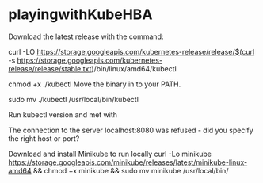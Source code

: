 # playingwithKubeHBA

Download the latest release with the command:

curl -LO https://storage.googleapis.com/kubernetes-release/release/$(curl -s https://storage.googleapis.com/kubernetes-release/release/stable.txt)/bin/linux/amd64/kubectl

 chmod +x ./kubectl
Move the binary in to your PATH.

 sudo mv ./kubectl /usr/local/bin/kubectl

Run kubectl version and met with 

The connection to the server localhost:8080 was refused - did you specify the right host or port?

 Download and install Minikube to run locally
 curl -Lo minikube https://storage.googleapis.com/minikube/releases/latest/minikube-linux-amd64 && chmod +x minikube && sudo mv minikube /usr/local/bin/

